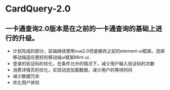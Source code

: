 # CardQuery-2.0
## 一卡通查询2.0版本是在之前的一卡通查询的基础上进行的升级。
- 计划完成的部分，前端继续使用vue2.0但是摒弃之前的element-ui框架。选择移动端适应更好的移动端ui框架Mint-ui.
- 登录的验证码的优化，在条件允许的情况下，减少用户输入验证码的次数
- 消费详情页的优化，实现动态加载数据，减少用户的等待时间
- 减少数据冗余
- 优化用户体验
